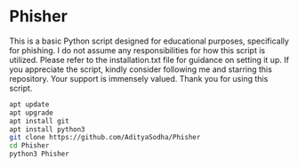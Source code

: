 # Phisher
This is a basic Python script designed for educational purposes, specifically for phishing.
I do not assume any responsibilities for how this script is utilized.
Please refer to the installation.txt file for guidance on setting it up.
If you appreciate the script, kindly consider following me and starring this repository.
Your support is immensely valued. Thank you for using this script.
```bash
apt update
apt upgrade
apt install git
apt install python3
git clone https://github.com/AdityaSodha/Phisher
cd Phisher
python3 Phisher
